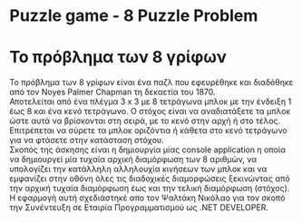 # Puzzle game - 8 Puzzle Problem</br>
# Το πρόβλημα των 8 γρίφων</br>
Το πρόβλημα των 8 γρίφων είναι ένα παζλ που εφευρέθηκε και διαδόθηκε από τον Noyes Palmer Chapman τη δεκαετία του 1870. </br>
Αποτελείται από ένα πλέγμα 3 x 3 με 8 τετράγωνα μπλοκ με την ένδειξη 1 έως 8 και ένα κενό τετράγωνο. Ο στόχος είναι να αναδιατάξετε τα μπλοκ ώστε αυτά να βρίσκονται στη σειρά, με το κενό στην αρχή ή στο τέλος.</br>
Επιτρέπεται να σύρετε τα μπλοκ οριζόντια ή κάθετα στο κενό τετράγωνο για να φτάσετε στην κατάσταση στόχου.</br>
Σκοπός της άσκησης είναι η δημιουργία μίας console application η οποία να δημιουργεί μία τυχαία αρχική διαμόρφωση των 8 αριθμών, να υπολογίζει την κατάλληλη αλληλουχία κινήσεων των μπλοκ και να εμφανίζει στην οθόνη όλες τις διαδοχικές διαμορφώσεις ξεκινώντας από την αρχική τυχαία διαμόρφωση έως και την τελική διαμόρφωση (στόχος).</br>
Η εφαρμογή αυτή σχεδιάστηκέ απο τον Ψαλτάκη Νικόλαο για τον σκοπό την Συνέντευξη σε Εταιρία Προγραμματισμού ως .NET DEVELOPER.
